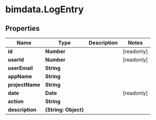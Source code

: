 # bimdata.LogEntry

## Properties

Name | Type | Description | Notes
------------ | ------------- | ------------- | -------------
**id** | **Number** |  | [readonly] 
**userId** | **Number** |  | [readonly] 
**userEmail** | **String** |  | 
**appName** | **String** |  | 
**projectName** | **String** |  | 
**date** | **Date** |  | [readonly] 
**action** | **String** |  | 
**description** | **{String: Object}** |  | 


